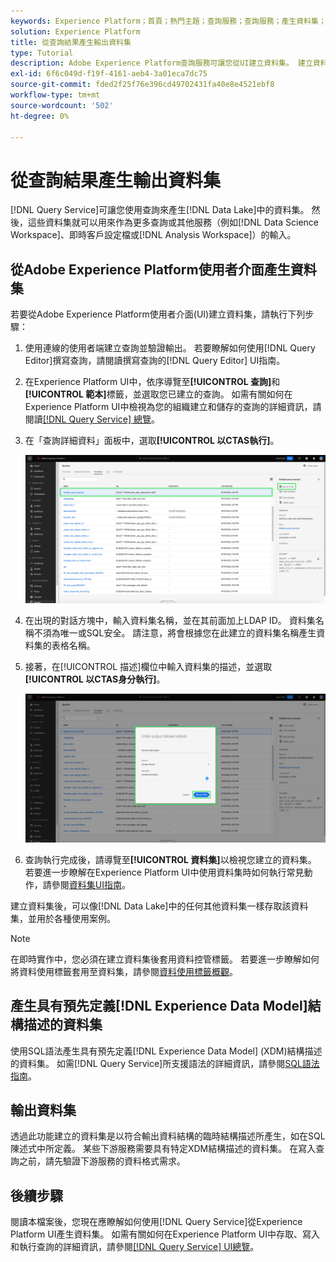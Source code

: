 ```yaml
---
keywords: Experience Platform；首頁；熱門主題；查詢服務；查詢服務；產生資料集；產生資料集；建立資料集；
solution: Experience Platform
title: 從查詢結果產生輸出資料集
type: Tutorial
description: Adobe Experience Platform查詢服務可讓您從UI建立資料集。 建立資料集後，即可像資料湖中的其他資料集一樣存取該資料集，並用於各種使用案例。
exl-id: 6f6c049d-f19f-4161-aeb4-3a01eca7dc75
source-git-commit: fded2f25f76e396cd49702431fa40e8e4521ebf8
workflow-type: tm+mt
source-wordcount: '502'
ht-degree: 0%

---
```


# 從查詢結果產生輸出資料集

[!DNL Query Service]可讓您使用查詢來產生[!DNL Data Lake]中的資料集。 然後，這些資料集就可以用來作為更多查詢或其他服務（例如[!DNL Data Science Workspace]、即時客戶設定檔或[!DNL Analysis Workspace]）的輸入。

## 從Adobe Experience Platform使用者介面產生資料集

若要從Adobe Experience Platform使用者介面(UI)建立資料集，請執行下列步驟：

1. 使用連線的使用者端建立查詢並驗證輸出。 若要瞭解如何使用[!DNL Query Editor]撰寫查詢，請閱讀撰寫查詢的[!DNL Query Editor] UI指南[](./user-guide.md#writing-queries)。

2. 在Experience Platform UI中，依序導覽至&#x200B;**[!UICONTROL 查詢]**&#x200B;和&#x200B;**[!UICONTROL 範本]**&#x200B;標籤，並選取您已建立的查詢。 如需有關如何在Experience Platform UI中檢視為您的組織建立和儲存的查詢的詳細資訊，請閱讀[[!DNL Query Service] 總覽](./overview.md#browse)。

3. 在「查詢詳細資料」面板中，選取&#x200B;**[!UICONTROL 以CTAS執行]**。

   ![查詢工作區[!UICONTROL 範本]索引標籤，選取了[!UICONTROL 以CTAS執行]強調顯示。](../images/ui/create-datasets/run-as-ctas.png)

4. 在出現的對話方塊中，輸入資料集名稱，並在其前面加上LDAP ID。 資料集名稱不須為唯一或SQL安全。 請注意，將會根據您在此建立的資料集名稱產生資料集的表格名稱。

5. 接著，在[!UICONTROL 描述]欄位中輸入資料集的描述，並選取&#x200B;**[!UICONTROL 以CTAS身分執行]**。

   ![輸出資料集對話方塊，其中包含資料集詳細資料和[!UICONTROL 以CTAS執行]強調顯示](../images/ui/create-datasets/run-query.png)

6. 查詢執行完成後，請導覽至&#x200B;**[!UICONTROL 資料集]**&#x200B;以檢視您建立的資料集。 若要進一步瞭解在Experience Platform UI中使用資料集時如何執行常見動作，請參閱[資料集UI指南](../../catalog/datasets/user-guide.md)。

建立資料集後，可以像[!DNL Data Lake]中的任何其他資料集一樣存取該資料集，並用於各種使用案例。

>[!NOTE]
>
>在即時實作中，您必須在建立資料集後套用資料控管標籤。 若要進一步瞭解如何將資料使用標籤套用至資料集，請參閱[資料使用標籤概觀](../../data-governance/labels/overview.md)。

## 產生具有預先定義[!DNL Experience Data Model]結構描述的資料集

使用SQL語法產生具有預先定義[!DNL Experience Data Model] (XDM)結構描述的資料集。 如需[!DNL Query Service]所支援語法的詳細資訊，請參閱[SQL語法指南](../sql/syntax.md#create-table-as-select)。

## 輸出資料集

透過此功能建立的資料集是以符合輸出資料結構的臨時結構描述所產生，如在SQL陳述式中所定義。 某些下游服務需要具有特定XDM結構描述的資料集。 在寫入查詢之前，請先驗證下游服務的資料格式需求。

## 後續步驟

閱讀本檔案後，您現在應瞭解如何使用[!DNL Query Service]從Experience Platform UI產生資料集。 如需有關如何在Experience Platform UI中存取、寫入和執行查詢的詳細資訊，請參閱[[!DNL Query Service] UI總覽](./overview.md)。
